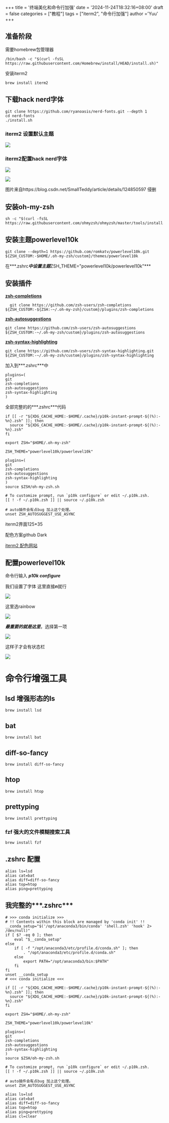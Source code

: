 +++
title = '终端美化和命令行加强'
date = '2024-11-24T18:32:16+08:00'
draft = false
categories = ["教程"]
tags = ["iterm2", "命令行加强"]
author ='Yuu'
+++

## 准备阶段 

需要homebrew包管理器

```shell
/bin/bash -c "$(curl -fsSL https://raw.githubusercontent.com/Homebrew/install/HEAD/install.sh)"
```

安装iterm2

```shell
brew install iterm2
```

## 下载hack nerd字体

```shell
git clone https://github.com/ryanoasis/nerd-fonts.git --depth 1
cd nerd-fonts
./install.sh
```

### iterm2 设置默认主题

![](https://raw.githubusercontent.com/YakutsukuriYuu/picGo/main/hexo/%E6%88%AA%E5%B1%8F2024-06-02%2007.12.22.png)

### iterm2配置hack nerd字体

![](https://raw.githubusercontent.com/YakutsukuriYuu/picGo/main/hexo/setting1.png)

![](https://raw.githubusercontent.com/YakutsukuriYuu/picGo/main/hexo/setting2.png)

图片来自https://blog.csdn.net/SmallTeddy/article/details/124850597 侵删

## 安装oh-my-zsh

```shell
sh -c "$(curl -fsSL https://raw.githubusercontent.com/ohmyzsh/ohmyzsh/master/tools/install.sh)"
```

## 安装主题powerlevel10k

```shell
git clone --depth=1 https://github.com/romkatv/powerlevel10k.git ${ZSH_CUSTOM:-$HOME/.oh-my-zsh/custom}/themes/powerlevel10k
```

在***.zshrc***中设置主题***ZSH_THEME="powerlevel10k/powerlevel10k"***

## 安装插件

[**zsh-completions**](https://github.com/zsh-users/zsh-completions)

```shell
  git clone https://github.com/zsh-users/zsh-completions ${ZSH_CUSTOM:-${ZSH:-~/.oh-my-zsh}/custom}/plugins/zsh-completions
```

[**zsh-autosuggestions**](https://github.com/zsh-users/zsh-autosuggestions)

```shell
git clone https://github.com/zsh-users/zsh-autosuggestions ${ZSH_CUSTOM:-~/.oh-my-zsh/custom}/plugins/zsh-autosuggestions
```

[**zsh-syntax-highlighting**](https://github.com/zsh-users/zsh-syntax-highlighting)

```shell
git clone https://github.com/zsh-users/zsh-syntax-highlighting.git ${ZSH_CUSTOM:-~/.oh-my-zsh/custom}/plugins/zsh-syntax-highlighting
```

加入到***.zshrc***中

```shell	
plugins=(
git
zsh-completions 
zsh-autosuggestions 
zsh-syntax-highlighting
)
```





全部完整的的***.zshrc***代码

```shell
if [[ -r "${XDG_CACHE_HOME:-$HOME/.cache}/p10k-instant-prompt-${(%):-%n}.zsh" ]]; then
  source "${XDG_CACHE_HOME:-$HOME/.cache}/p10k-instant-prompt-${(%):-%n}.zsh"
fi

export ZSH="$HOME/.oh-my-zsh"

ZSH_THEME="powerlevel10k/powerlevel10k"

plugins=(
git
zsh-completions 
zsh-autosuggestions 
zsh-syntax-highlighting
)
source $ZSH/oh-my-zsh.sh

# To customize prompt, run `p10k configure` or edit ~/.p10k.zsh.
[[ ! -f ~/.p10k.zsh ]] || source ~/.p10k.zsh

# auto插件会有点bug 加上这个处理。
unset ZSH_AUTOSUGGEST_USE_ASYNC

```

iterm2界面125*35

配色方案github Dark

[iterm2 配色网站](https://iterm2colorschemes.com/)

## 配置powerlevel10k

命令行输入 ***p10k configure***

我们设置了字体 这里直接***n***就行

![](https://raw.githubusercontent.com/YakutsukuriYuu/picGo/main/hexo/%E6%88%AA%E5%B1%8F2024-06-02%2007.06.42.png)

这里选rainbow

![](https://raw.githubusercontent.com/YakutsukuriYuu/picGo/main/hexo/%E6%88%AA%E5%B1%8F2024-06-02%2007.07.16.png)

***最重要的就是这里***，选择第一项

![](https://raw.githubusercontent.com/YakutsukuriYuu/picGo/main/hexo/%E6%88%AA%E5%B1%8F2024-06-02%2007.07.25.png)

这样子才会有状态栏

![](https://raw.githubusercontent.com/YakutsukuriYuu/picGo/main/hexo/%E6%88%AA%E5%B1%8F2024-06-02%2007.11.07.png)

# 命令行增强工具

## lsd 增强形态的ls

```shell
brew install lsd
```

## bat

```shell
brew install bat
```

## diff-so-fancy

```shell
brew install diff-so-fancy
```

## htop

```shell
brew install htop
```

## prettyping

```shell
brew install prettyping
```

### fzf 强大的文件模糊搜索工具

```shell
brew install fzf
```

## .zshrc 配置

```shell
alias ls=lsd
alias cat=bat
alias diff=diff-so-fancy
alias top=htop
alias ping=prettyping
```



## 我完整的***.zshrc***

```shell
# >>> conda initialize >>>
# !! Contents within this block are managed by 'conda init' !!
__conda_setup="$('/opt/anaconda3/bin/conda' 'shell.zsh' 'hook' 2> /dev/null)"
if [ $? -eq 0 ]; then
    eval "$__conda_setup"
else
    if [ -f "/opt/anaconda3/etc/profile.d/conda.sh" ]; then
        . "/opt/anaconda3/etc/profile.d/conda.sh"
    else
        export PATH="/opt/anaconda3/bin:$PATH"
    fi
fi
unset __conda_setup
# <<< conda initialize <<<

if [[ -r "${XDG_CACHE_HOME:-$HOME/.cache}/p10k-instant-prompt-${(%):-%n}.zsh" ]]; then
  source "${XDG_CACHE_HOME:-$HOME/.cache}/p10k-instant-prompt-${(%):-%n}.zsh"
fi

export ZSH="$HOME/.oh-my-zsh"

ZSH_THEME="powerlevel10k/powerlevel10k"

plugins=(
git
zsh-completions 
zsh-autosuggestions 
zsh-syntax-highlighting
)
source $ZSH/oh-my-zsh.sh

# To customize prompt, run `p10k configure` or edit ~/.p10k.zsh.
[[ ! -f ~/.p10k.zsh ]] || source ~/.p10k.zsh

# auto插件会有点bug 加上这个处理。
unset ZSH_AUTOSUGGEST_USE_ASYNC

alias ls=lsd
alias cat=bat
alias diff=diff-so-fancy
alias top=htop
alias ping=prettyping
alias cl=clear

```

